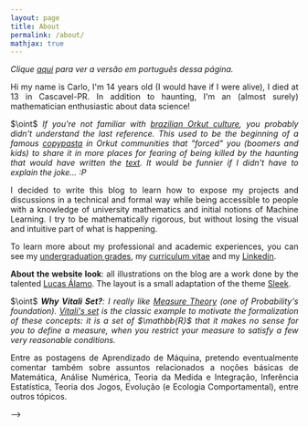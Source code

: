 ```yaml
---
layout: page
title: About
permalink: /about/
mathjax: true
---
```


<p><div align="justify"><i>Clique <a href="https://vitaliset.github.io/sobre/">aqui</a> para ver a versão em português dessa página.</i></div></p>

<p><div align="justify">Hi my name is Carlo, I'm 14 years old (I would have if I were alive), I died at 13 in Cascavel-PR. In addition to haunting, I'm an (almost surely) mathematician enthusiastic about data science!</div></p>

<p><div align="justify">$\oint$ <i>If you're not familiar with <a href="https://en.wikipedia.org/wiki/Orkut">brazilian Orkut culture</a>, you probably didn't understand the last reference. This used to be the beginning of a famous <a href="https://en.wikipedia.org/wiki/Copypasta">copypasta</a> in Orkut communities that "forced" you (boomers and kids) to share it in more places for fearing of being killed by the haunting that would have written the <a href="https://cdn.mensagenscomamor.com/content/images/m000505417.jpg?v=1">text</a>. It would be funnier if I didn't have to explain the joke... :P</i></div></p>

<p><div align="justify">I decided to write this blog to learn how to expose my projects and discussions in a technical and formal way while being accessible to people with a knowledge of university mathematics and initial notions of Machine Learning. I try to be mathematically rigorous, but without losing the visual and intuitive part of what is happening.</div></p>

<p><div align="justify">To learn more about my professional and academic experiences, you can see my <a href="https://github.com/vitaliset/vitaliset.github.io/blob/master/carlo_bach_ufabc.pdf">undergraduation grades</a>, my <a href="https://github.com/vitaliset/vitaliset.github.io/blob/master/carlo_cv.pdf">curriculum vitae</a> and my <a href="https://www.linkedin.com/in/carlo-lemos">Linkedin</a>.</div></p>

<p><div align="justify"><b>About the website look</b>: all illustrations on the blog are a work done by the talented <a href="https://www.instagram.com/lucasalamoart/">Lucas Álamo</a>. The layout is a small adaptation of the theme <a href="https://janczizikow.github.io/sleek/">Sleek</a>.</div></p>

<p><div align="justify">$\oint$ <i><b>Why Vitali Set?</b>: I really like <a href="https://en.wikipedia.org/wiki/Measure_(mathematics)">Measure Theory</a> (one of Probability's foundation). <a href="https://en.wikipedia.org/wiki/Vitali_set">Vitali&#39;s set</a> is the classic example to motivate the formalization of these concepts: it is a set of $\mathbb{R}$ that it makes no sense for you to define a measure, when you restrict your measure to satisfy a few very reasonable conditions.</i></p

<!-- <p><div align="justify">Entre as postagens de Aprendizado de Máquina, pretendo eventualmente comentar também sobre assuntos relacionados a noções básicas de Matemática, Análise Numérica, Teoria da Medida e Integração, Inferência Estatística, Teoria dos Jogos, Evolução (e Ecologia Comportamental), entre outros tópicos.</div></p> -->